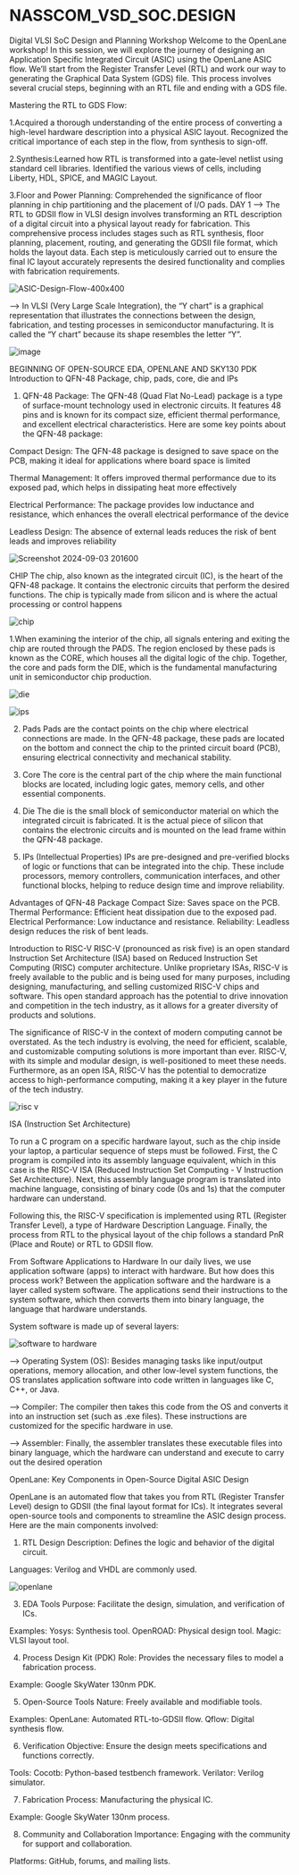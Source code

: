 # NASSCOM_VSD_SOC.DESIGN
  Digital VLSI SoC Design and Planning Workshop
        Welcome to the OpenLane workshop! In this session, we will explore the journey of designing an Application Specific Integrated Circuit (ASIC) using the OpenLane ASIC flow. We’ll start from the Register Transfer Level (RTL) and work our way to generating the Graphical Data System (GDS) file. This process involves several crucial steps, beginning with an RTL file and ending with a GDS file.

 Mastering the RTL to GDS Flow:
 
 1.Acquired a thorough understanding of the entire process of converting a high-level hardware description into a physical ASIC layout. Recognized the critical importance of each step in the flow, from synthesis 
   to sign-off.
   
 2.Synthesis:Learned how RTL is transformed into a gate-level netlist using standard cell libraries. Identified the various views of cells, including Liberty, HDL, SPICE, and MAGIC Layout.
 
 3.Floor and Power Planning: Comprehended the significance of floor planning in chip partitioning and the placement of I/O pads.
 DAY 1
--> The RTL to GDSII flow in VLSI design involves transforming an RTL description of a digital circuit into a physical layout ready for fabrication. This comprehensive process includes stages such as RTL synthesis, floor planning, placement, routing, and generating the GDSII file format, which holds the layout data. Each step is meticulously carried out to ensure the final IC layout accurately represents the desired functionality and complies with fabrication requirements.
 
 ![ASIC-Design-Flow-400x400](https://github.com/user-attachments/assets/6a83406d-c216-48f7-aa6c-29cebd9a7952)
 
--> In VLSI (Very Large Scale Integration), the “Y chart” is a graphical representation that illustrates the connections between the design, fabrication, and testing processes in semiconductor manufacturing. It is called the “Y chart” because its shape resembles the letter “Y”.

![image](https://github.com/user-attachments/assets/6a5e25aa-bb67-494d-b983-addcdbce8f02)

BEGINNING OF OPEN-SOURCE EDA, OPENLANE AND SKY130 PDK
Introduction to QFN-48 Package, chip, pads, core, die and IPs
1. QFN-48 Package:
   The QFN-48 (Quad Flat No-Lead) package is a type of surface-mount technology used in electronic circuits. It features 48 pins and is known for its compact size, efficient thermal performance, and excellent electrical characteristics. Here are some key points about the QFN-48 package:
   
Compact Design: The QFN-48 package is designed to save space on the PCB, making it ideal for applications where board space is limited

Thermal Management: It offers improved thermal performance due to its exposed pad, which helps in dissipating heat more effectively

Electrical Performance: The package provides low inductance and resistance, which enhances the overall electrical performance of the device

Leadless Design: The absence of external leads reduces the risk of bent leads and improves reliability

![Screenshot 2024-09-03 201600](https://github.com/user-attachments/assets/8d31ea76-98ec-430b-814c-a4883df74149)

CHIP 
The chip, also known as the integrated circuit (IC), is the heart of the QFN-48 package. It contains the electronic circuits that perform the desired functions. The chip is typically made from silicon and is where the actual processing or control happens

![chip](https://github.com/user-attachments/assets/9a9334bf-830c-4685-96ef-ca2dacc56c22)

1.When examining the interior of the chip, all signals entering and exiting the chip are routed through the PADS. The region enclosed by these pads is known as the CORE, which houses all the digital logic of the chip. Together, the core and pads form the DIE, which is the fundamental manufacturing unit in semiconductor chip production.

![die](https://github.com/user-attachments/assets/85e1091a-fe22-4c75-acd6-323d74e9fe6c)


![ips](https://github.com/user-attachments/assets/60fb3f2d-a412-4191-81a4-dd960d94fd0b)


2. Pads Pads are the contact points on the chip where electrical connections are made. In the QFN-48 package, these pads are located on the bottom and connect the chip to the printed circuit board (PCB), ensuring electrical connectivity and mechanical stability.

3. Core The core is the central part of the chip where the main functional blocks are located, including logic gates, memory cells, and other essential components.

4. Die The die is the small block of semiconductor material on which the integrated circuit is fabricated. It is the actual piece of silicon that contains the electronic circuits and is mounted on the lead frame within the QFN-48 package.

5. IPs (Intellectual Properties) IPs are pre-designed and pre-verified blocks of logic or functions that can be integrated into the chip. These include processors, memory controllers, communication interfaces, and other functional blocks, helping to reduce design time and improve reliability.

Advantages of QFN-48 Package
Compact Size: Saves space on the PCB.
Thermal Performance: Efficient heat dissipation due to the exposed pad.
Electrical Performance: Low inductance and resistance.
Reliability: Leadless design reduces the risk of bent leads.

Introduction to RISC-V 
RISC-V (pronounced as risk five) is an open standard Instruction Set Architecture (ISA) based on Reduced Instruction Set Computing (RISC) computer architecture. Unlike proprietary ISAs, RISC-V is freely available to the public and is being used for many purposes, including designing, manufacturing, and selling customized RISC-V chips and software. This open standard approach has the potential to drive innovation and competition in the tech industry, as it allows for a greater diversity of products and solutions.

The significance of RISC-V in the context of modern computing cannot be overstated. As the tech industry is evolving, the need for efficient, scalable, and customizable computing solutions is more important than ever. RISC-V, with its simple and modular design, is well-positioned to meet these needs. Furthermore, as an open ISA, RISC-V has the potential to democratize access to high-performance computing, making it a key player in the future of the tech industry.

![risc v](https://github.com/user-attachments/assets/4b93efcf-210a-4ba4-a0cd-e10e830d4f86)


ISA (Instruction Set Architecture)

To run a C program on a specific hardware layout, such as the chip inside your laptop, a particular sequence of steps must be followed. First, the C program is compiled into its assembly language equivalent, which in this case is the RISC-V ISA (Reduced Instruction Set Computing - V Instruction Set Architecture). Next, this assembly language program is translated into machine language, consisting of binary code (0s and 1s) that the computer hardware can understand.

Following this, the RISC-V specification is implemented using RTL (Register Transfer Level), a type of Hardware Description Language. Finally, the process from RTL to the physical layout of the chip follows a standard PnR (Place and Route) or RTL to GDSII flow. 

From Software Applications to Hardware
In our daily lives, we use application software (apps) to interact with hardware. But how does this process work? Between the application software and the hardware is a layer called system software. The applications send their instructions to the system software, which then converts them into binary language, the language that hardware understands.

System software is made up of several layers:

  ![software to hardware](https://github.com/user-attachments/assets/53c05a22-6ecd-4199-a156-80081215b44b)

--> Operating System (OS): Besides managing tasks like input/output operations, memory allocation, and other low-level system functions, the OS translates application software into code written in languages like C, C++, or Java.

--> Compiler: The compiler then takes this code from the OS and converts it into an instruction set (such as .exe files). These instructions are customized for the specific hardware in use.

--> Assembler: Finally, the assembler translates these executable files into binary language, which the hardware can understand and execute to carry out the desired operation

OpenLane: Key Components in Open-Source Digital ASIC Design

OpenLane is an automated flow that takes you from RTL (Register Transfer Level) design to GDSII (the final layout format for ICs). It integrates several open-source tools and components to streamline the ASIC design process. Here are the main components involved:

1. RTL Design
Description: Defines the logic and behavior of the digital circuit.

Languages: Verilog and VHDL are commonly used.

![openlane](https://github.com/user-attachments/assets/665600ec-f029-46d7-a3ee-9ffc2ce0c443)


3. EDA Tools
Purpose: Facilitate the design, simulation, and verification of ICs.

Examples:
Yosys: Synthesis tool.
OpenROAD: Physical design tool.
Magic: VLSI layout tool.

4. Process Design Kit (PDK)
Role: Provides the necessary files to model a fabrication process.

Example: Google SkyWater 130nm PDK.

5. Open-Source Tools
Nature: Freely available and modifiable tools.

Examples:
OpenLane: Automated RTL-to-GDSII flow.
Qflow: Digital synthesis flow.

6. Verification
Objective: Ensure the design meets specifications and functions correctly.

Tools:
Cocotb: Python-based testbench framework.
Verilator: Verilog simulator.

7. Fabrication
Process: Manufacturing the physical IC.

Example: Google SkyWater 130nm process.

8. Community and Collaboration
Importance: Engaging with the community for support and collaboration.

Platforms: GitHub, forums, and mailing lists.










